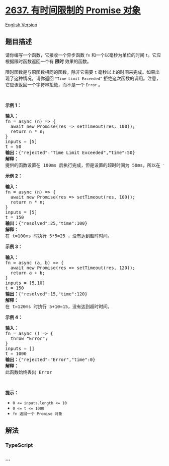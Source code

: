 # [2637. 有时间限制的 Promise 对象](https://leetcode.cn/problems/promise-time-limit)

[English Version](/solution/2600-2699/2637.Promise%20Time%20Limit/README_EN.md)

## 题目描述

<!-- 这里写题目描述 -->

<p>请你编写一个函数，它接收一个异步函数 <code>fn</code>&nbsp;和一个以毫秒为单位的时间 <code>t</code>。它应根据限时函数返回一个有 <strong>限时</strong> 效果的函数。</p>

<p>限时函数是与原函数相同的函数，除非它需要 <code>t</code> 毫秒以上的时间来完成。如果出现了这种情况，请你返回 <code>"Time Limit Exceeded"</code>&nbsp;拒绝这次函数的调用。注意，它应该返回一个字符串拒绝，而不是一个&nbsp;<code>Error</code>&nbsp;。</p>

<p>&nbsp;</p>

<p><b>示例 1：</b></p>

<pre>
<b>输入：</b>
fn = async (n) =&gt; { 
&nbsp; await new Promise(res =&gt; setTimeout(res, 100)); 
&nbsp; return n * n; 
}
inputs = [5]
t = 50
<b>输出：</b>{"rejected":"Time Limit Exceeded","time":50}
<b>解释：
</b>提供的函数设置在 100ms 后执行完成，但是设置的超时时间为 50ms，所以在 t=50ms 时拒绝因为达到了超时时间。
</pre>

<p><b>示例 2：</b></p>

<pre>
<b>输入：</b>
fn = async (n) =&gt; { 
&nbsp; await new Promise(res =&gt; setTimeout(res, 100)); 
&nbsp; return n * n; 
}
inputs = [5]
t = 150
<b>输出：</b>{"resolved":25,"time":100}
<b>解释：</b>
在 t=100ms 时执行 5*5=25 ，没有达到超时时间。
</pre>

<p><b>示例 3：</b></p>

<pre>
<b>输入：</b>
fn = async (a, b) =&gt; { 
&nbsp; await new Promise(res =&gt; setTimeout(res, 120)); 
&nbsp; return a + b; 
}
inputs = [5,10]
t = 150
<b>输出：</b>{"resolved":15,"time":120}
<b>解释：
</b>在 t=120ms 时执行 5+10=15，没有达到超时时间。
</pre>

<p><b>示例 4：</b></p>

<pre>
<b>输入：</b>
fn = async () =&gt; { 
&nbsp; throw "Error";
}
inputs = []
t = 1000
<b>输出：</b>{"rejected":"Error","time":0}
<b>解释：</b>
此函数始终丢出 Error</pre>

<p>&nbsp;</p>

<p><b>提示：</b></p>

<ul>
	<li><code>0 &lt;= inputs.length &lt;= 10</code></li>
	<li><code>0 &lt;= t &lt;= 1000</code></li>
	<li><code>fn 返回一个 Promise 对象</code></li>
</ul>

## 解法

<!-- 这里可写通用的实现逻辑 -->

<!-- tabs:start -->

### **TypeScript**

<!-- 这里可写当前语言的特殊实现逻辑 -->



### **...**

```

```


